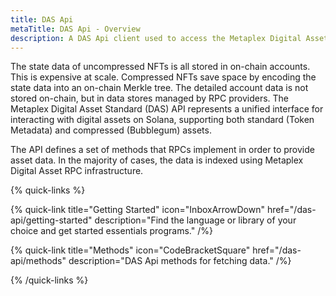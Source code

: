 ```yaml
---
title: DAS Api
metaTitle: DAS Api - Overview
description: A DAS Api client used to access the Metaplex Digital Asset Standard.
---
```


The state data of uncompressed NFTs is all stored in on-chain accounts. This is expensive at scale. Compressed NFTs save space by encoding the state data into an on-chain Merkle tree. The detailed account data is not stored on-chain, but in data stores managed by RPC providers. The Metaplex Digital Asset Standard (DAS) API represents a unified interface for interacting with digital assets on Solana, supporting both standard (Token Metadata) and compressed (Bubblegum) assets.

The API defines a set of methods that RPCs implement in order to provide asset data. In the majority of cases, the data is indexed using Metaplex Digital Asset RPC infrastructure.

{% quick-links %}

{% quick-link title="Getting Started" icon="InboxArrowDown" href="/das-api/getting-started" description="Find the language or library of your choice and get started essentials programs." /%}

{% quick-link title="Methods" icon="CodeBracketSquare" href="/das-api/methods" description="DAS Api methods for fetching data." /%}

{% /quick-links %}
